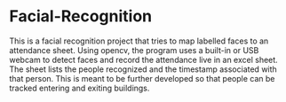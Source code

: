 # Facial-Recognition

This is a facial recognition project that tries to map labelled faces to an attendance sheet. Using opencv, the program uses a built-in or USB webcam to detect faces and record the attendance live in an excel sheet. The sheet lists the people recognized and the timestamp associated with that person. This is meant to be further developed so that people can be tracked entering and exiting buildings. 
